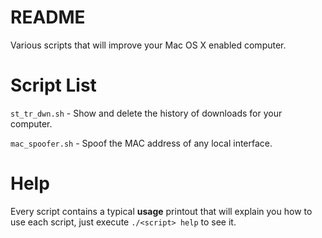 # README

Various scripts that will improve your Mac OS X enabled computer. 

# Script List

`st_tr_dwn.sh` - Show and delete the history of downloads for your computer.

`mac_spoofer.sh` - Spoof the MAC address of any local interface.

# Help

Every script contains a typical **usage** printout that will explain you how
to use each script, just execute `./<script> help` to see it.

